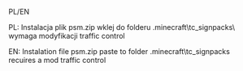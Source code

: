 PL/EN

PL:
Instalacja
plik psm.zip wklej do folderu .minecraft\tc_signpacks\ 
wymaga modyfikacji traffic control

EN:
Instalation
file psm.zip paste to folder .minecraft\tc_signpacks\
recuires a mod traffic control
